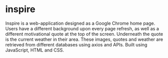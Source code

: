 # inspire

Inspire is a web-application designed as a Google Chrome home page. Users have a different background upon every page refresh, as well as a different motivational quote at the top of the screen. Underneath the quote is the current weather in their area. These images, quotes and weather are retrieved from different databases using axios and APIs. Built using JavaScript, HTML and CSS.
